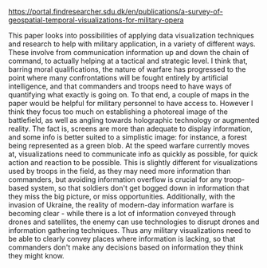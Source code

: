 https://portal.findresearcher.sdu.dk/en/publications/a-survey-of-geospatial-temporal-visualizations-for-military-opera

This paper looks into possibilities of applying data visualization techniques and research to help with military application, in a variety of different ways. These involve from communication information up and down the chain of command, to actually helping at a tactical and strategic level. I think that, barring moral qualifications, the nature of warfare has progressed to the point where many confrontations will be fought entirely by artificial intelligence, and that commanders and troops need to have ways of quantifying what exactly is going on. To that end, a couple of maps in the paper would be helpful for military personnel to have access to. However I think they focus too much on establishing a photoreal image of the battlefield, as well as angling towards holographic technology or augmented reality. The fact is, screens are more than adequate to display information, and some info is better suited to a simplistic image: for instance, a forest being represented as a green blob. At the speed warfare currently moves at, visualizations need to communicate info as quickly as possible, for quick action and reaction to be possible. This is slightly different for visualizations used by troops in the field, as they may need more information than commanders, but avoiding information overflow is crucial for any troop-based system, so that soldiers don't get bogged down in information that they miss the big picture, or miss opportunities. Additionally, with the invasion of Ukraine, the reality of modern-day information warfare is becoming clear - while there is a lot of information conveyed through drones and satellites, the enemy can use technologies to disrupt drones and information gathering techniques. Thus any military visualizations need to be able to clearly convey places where information is lacking, so that commanders don't make any decisions based on information they think they might know.